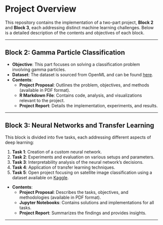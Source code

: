 # Project Overview

This repository contains the implementation of a two-part project, **Block 2** and **Block 3**, each addressing distinct machine learning challenges. Below is a detailed description of the contents and objectives of each block.

---

## Block 2: Gamma Particle Classification

- **Objective**: This part focuses on solving a classification problem involving gamma particles. 
- **Dataset**: The dataset is sourced from OpenML and can be found [here](https://www.openml.org/search?type=data&sort=runs&status=active&id=1120).
- **Contents**:
  - **Project Proposal**: Outlines the problem, objectives, and methods (available in PDF format).
  - **R Markdown File**: Contains code, analysis, and visualizations relevant to the project.
  - **Project Report**: Details the implementation, experiments, and results.

---

## Block 3: Neural Networks and Transfer Learning

This block is divided into five tasks, each addressing different aspects of deep learning:

1. **Task 1**: Creation of a custom neural network.
2. **Task 2**: Experiments and evaluation on various setups and parameters.
3. **Task 3**: Interpretability analysis of the neural network’s decisions.
4. **Task 4**: Application of transfer learning techniques.
5. **Task 5**: Open project focusing on satellite image classification using a dataset available on [Kaggle](https://www.kaggle.com/datasets/mahmoudreda55/satellite-image-classification/).

- **Contents**:
  - **Project Proposal**: Describes the tasks, objectives, and methodologies (available in PDF format).
  - **Jupyter Notebooks**: Contains solutions and implementations for all tasks.
  - **Project Report**: Summarizes the findings and provides insights.

---


